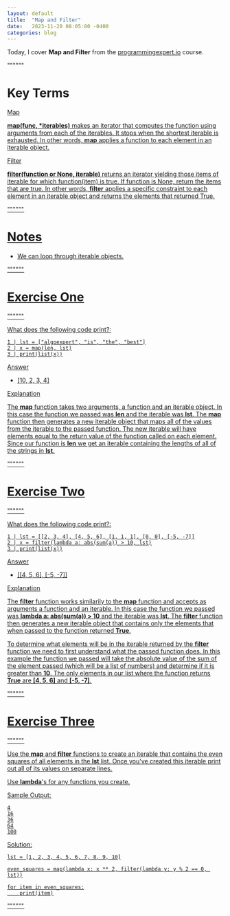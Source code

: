 ```yaml
---
layout: default
title:  "Map and Filter"
date:   2023-11-20 08:05:00 -0400
categories: blog
---
```


Today, I cover __Map and Filter__ from the [programmingexpert.io][course-site] course.

""""""

# Key Terms

<u>Map<u>

__map(func, *iterables)__ makes an iterator that computes the function using arguments from each of the iterables. It stops when the shortest iterable is exhausted. In other words, __map__ applies a function to each element in an iterable object.

<u>Filter<u>

__filter(function or None, iterable)__ returns an iterator yielding those items of iterable for which function(item) is true. If function is None, return the items that are true. In other words, __filter__ applies a specific constraint to each element in an iterable object and returns the elements that returned True.

""""""

# Notes

- We can loop through iterable objects.

""""""

# Exercise One

""""""

What does the following code print?:

    1 | lst = ["algoexpert", "is", "the", "best"]
    2 | x = map(len, lst)
    3 | print(list(x))

<u>Answer<u>

- [10, 2, 3, 4]

<u>Explanation<u>

The __map__ function takes two arguments, a function and an iterable object. In this case the function we passed was __len__ and the iterable was __lst__. The __map__ function then generates a new iterable object that maps all of the values from the iterable to the passed function. The new iterable will have elements equal to the return value of the function called on each element. Since our function is __len__ we get an iterable containing the lengths of all of the strings in __lst__.

""""""

# Exercise Two

""""""

What does the following code print?:

    1 | lst = [[2, 3, 4], [4, 5, 6], [1, 1, 1], [0, 0], [-5, -7]]
    2 | x = filter(lambda a: abs(sum(a)) > 10, lst)
    3 | print(list(x))

<u>Answer<u>

- [[4, 5, 6], [-5, -7]]

<u>Explanation<u>

The __filter__ function works similarily to the __map__ function and accepts as arguments a function and an iterable. In this case the function we passed was __lambda a: abs(sum(a)) > 10__ and the iterable was __lst__. The __filter__ function then generates a new iterable object that contains only the elements that when passed to the function returned __True__.

To determine what elements will be in the iterable returned by the __filter__ function we need to first understand what the passed function does. In this example the function we passed will take the absolute value of the sum of the element passed (which will be a list of numbers) and determine if it is greater than __10__. The only elements in our list where the function returns __True__ are __[4, 5, 6]__ and __[-5, -7]__.

""""""

# Exercise Three

""""""

Use the __map__ and __filter__ functions to create an iterable that contains the even squares of all elements in the __lst__ list. Once you've created this iterable print out all of its values on separate lines.

Use __lambda__'s for any functions you create.

Sample Output:

    4
    16
    36
    64
    100

Solution:

    lst = [1, 2, 3, 4, 5, 6, 7, 8, 9, 10]

    even_squares = map(lambda x: x ** 2, filter(lambda y: y % 2 == 0, lst))

    for item in even_squares:
        print(item)


""""""

[course-site]: https://www.programmingexpert.io/index